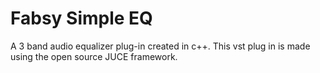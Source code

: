 # Fabsy Simple EQ
 A 3 band audio equalizer plug-in created in c++. This vst plug in is made using the open source JUCE framework.
